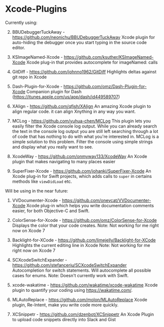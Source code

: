 # Xcode-Plugins
Currently using:

2. BBUDebuggerTuckAway - https://github.com/neonichu/BBUDebuggerTuckAway
Xcode plugin for auto-hiding the debugger once you start typing in the source code editor.

3. KSImageNamed-Xcode - https://github.com/ksuther/KSImageNamed-Xcode
Xcode plug-in that provides autocomplete for imageNamed: calls

4. GitDiff - https://github.com/johnno1962/GitDiff
Highlights deltas against git repo in Xcode

5. Dash-Plugin-for-Xcode - https://github.com/omz/Dash-Plugin-for-Xcode
Companion plugin for Dash (https://itunes.apple.com/us/app/dash/id449589707)

6. XAlign - https://github.com/qfish/XAlign
An amazing Xcode plugin to align regular code. it can align Xnything in any way you want.

7. MCLog - https://github.com/yuhua-chen/MCLog
This plugin lets you easily filter the Xcode console log output. While you can already search the text in the console log output you are still left searching through a lot of code that has nothing to do with what you're interested in. MCLog is a simple solution to this problem. Filter the console using simple strings and display what you really want to see.

8. XcodeWay - https://github.com/onmyway133/XcodeWay
An Xcode plugin that makes navigating to many places easier

9. SuperFixer-Xcode - https://github.com/johankj/SuperFixer-Xcode
An Xcode plug-in for Swift projects, which adds calls to `super` in certains methods like `viewDidLoad` etc.

Will be using in the near future:

1. VVDocumenter-Xcode - https://github.com/onevcat/VVDocumenter-Xcode
Xcode plug-in which helps you write documentation comments easier, for both Objective-C and Swift.

2. ColorSense-for-Xcode - https://github.com/omz/ColorSense-for-Xcode
Displays the color that your code creates.
Note: Not working for me right now on Xcode 7

3. Backlight-for-XCode - https://github.com/limejelly/Backlight-for-XCode
Highlights the current editing line in Xcode 
Note: Not working for me right now on Xcode 7

4. SCXcodeSwitchExpander - https://github.com/stefanceriu/SCXcodeSwitchExpander
Autocompletion for switch statements. Will autocomplete all possible cases for enums.
Note: Doesn't currently work with Swift.

5. xcode-wakatime - https://github.com/wakatime/xcode-wakatime
Xcode plugin to quantify your coding using https://wakatime.com/.

6. MLAutoReplace - https://github.com/molon/MLAutoReplace
Xcode plugin, Re-Intent, make you write code more quickly.

7. XCSnippetr - https://github.com/dzenbot/XCSnippetr
An Xcode Plugin to upload code snippets directly into Slack and Gist
